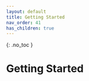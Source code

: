 ```yaml
---
layout: default
title: Getting Started
nav_order: 41
has_children: true
---
```


{: .no_toc }

# Getting Started